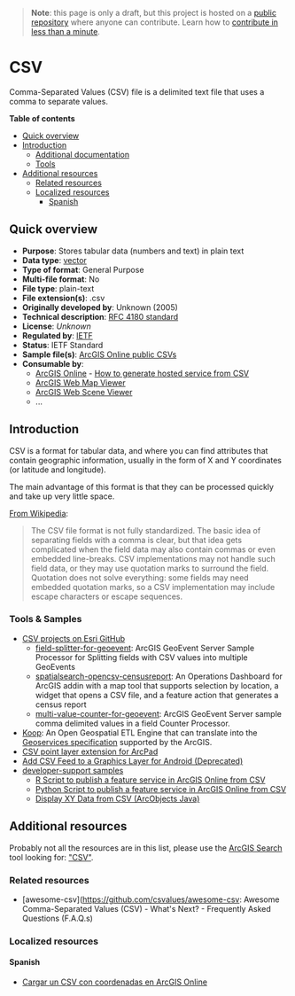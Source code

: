 > **Note**: this page is only a draft, but this project is hosted on a [public repository](https://github.com/hhkaos/awesome-arcgis) where anyone can contribute. Learn how to [contribute in less than a minute](https://github.com/hhkaos/awesome-arcgis/blob/master/CONTRIBUTING.md#contributions).

# CSV

Comma-Separated Values (CSV) file is a delimited text file that uses a comma to separate values.

<!-- START doctoc generated TOC please keep comment here to allow auto update -->
<!-- DON'T EDIT THIS SECTION, INSTEAD RE-RUN doctoc TO UPDATE -->
**Table of contents**

- [Quick overview](#quick-overview)
- [Introduction](#introduction)
  - [Additional documentation](#additional-documentation)
  - [Tools](#tools)
- [Additional resources](#additional-resources)
  - [Related resources](#related-resources)
  - [Localized resources](#localized-resources)
    - [Spanish](#spanish)

<!-- END doctoc generated TOC please keep comment here to allow auto update -->

## Quick overview

* **Purpose**: Stores tabular data (numbers and text) in plain text
* **Data type**: [vector](../../../data-types/vector/README.md)
* **Type of format**: General Purpose
* **Multi-file format**: No
* **File type**: plain-text
* **File extension(s)**: .csv
* **Originally developed by**: Unknown (2005)
* **Technical description**: [RFC 4180 standard](https://tools.ietf.org/html/rfc4180)
* **License**: *Unknown*
* **Regulated by**: [IETF](https://www.ietf.org)
* **Status**: IETF Standard
* **Sample file(s)**: [ArcGIS Online public CSVs](https://www.arcgis.com/home/search.html?q=typekeywords%3Acsv&start=1&sortOrder=desc&sortField=relevance)
* **Consumable by**:
    * [ArcGIS Online](../../../../products/arcgis-online/README.md) - [How to generate hosted service from CSV](https://developers.arcgis.com/labs/arcgisonline/import-data/)
    * [ArcGIS Web Map Viewer](../../../../products/web-map-viewer/README.md)
    * [ArcGIS Web Scene Viewer](../../../../products/web-scene-viewer)
    * ...

## Introduction

CSV is a format for tabular data, and where you can find attributes that contain geographic information, usually in the form of X and Y coordinates (or latitude and longitude).

The main advantage of this format is that they can be processed quickly and take up very little space.

[From Wikipedia](https://en.wikipedia.org/wiki/Comma-separated_values):

> The CSV file format is not fully standardized. The basic idea of separating fields with a comma is clear, but that idea gets complicated when the field data may also contain commas or even embedded line-breaks. CSV implementations may not handle such field data, or they may use quotation marks to surround the field. Quotation does not solve everything: some fields may need embedded quotation marks, so a CSV implementation may include escape characters or escape sequences.

### Tools & Samples

* [CSV projects on Esri GitHub](https://github.com/esri?utf8=%E2%9C%93&q=csv&type=&language=)
    * [field-splitter-for-geoevent](https://github.com/Esri/field-splitter-for-geoevent): ArcGIS GeoEvent Server Sample Processor for Splitting fields with CSV values into multiple GeoEvents
    * [spatialsearch-opencsv-censusreport](https://github.com/Esri/spatialsearch-opencsv-censusreport): An Operations Dashboard for ArcGIS addin with a map tool that supports selection by location, a widget that opens a CSV file, and a feature action that generates a census report
    * [multi-value-counter-for-geoevent](): ArcGIS GeoEvent Server sample comma delimited values in a field Counter Processor.
* [Koop](../../../../../devops/technologies/koop/README.md): An Open Geospatial ETL Engine that can translate into the [Geoservices specification](https://geoservices.github.io/) supported by the ArcGIS.
* [CSV point layer extension for ArcPad](https://www.arcgis.com/home/item.html?id=144188a1c0414f318096cb0567660e79)
* [Add CSV Feed to a Graphics Layer for Android (Deprecated)](https://www.arcgis.com/home/item.html?id=dc66715d88eb4ecc92ee5d1b390a96d4)
* [developer-support samples](https://github.com/Esri/developer-support/search?q=csv&unscoped_q=csv)
    * [R Script to publish a feature service in ArcGIS Online from CSV](https://github.com/Esri/developer-support/tree/master/r/csv-to-arcgisonline-feature-service)
    * [Python Script to publish a feature service in ArcGIS Online from CSV](https://github.com/Esri/developer-support/blob/96c94c093ddfebf6dba45bf136083de73a8aaeaf/python/general-python/csv-to-arcgisonline-feature-service/README.md)
    * [Display XY Data from CSV (ArcObjects Java)](https://github.com/Esri/developer-support/blob/96c94c093ddfebf6dba45bf136083de73a8aaeaf/arcobjects-java/display-XY-data-from-CSV/Readme.md)

## Additional resources

Probably not all the resources are in this list, please use the [ArcGIS Search](https://esri-es.github.io/arcgis-search/) tool looking for: ["CSV"](https://esri-es.github.io/arcgis-search/?search="CSV"&utm_campaign=awesome-list&utm_source=awesome-list&utm_medium=page).

### Related resources

* [awesome-csv](https://github.com/csvalues/awesome-csv: Awesome Comma-Separated Values (CSV) - What's Next? - Frequently Asked Questions (F.A.Q.s)

### Localized resources

#### Spanish

* [Cargar un CSV con coordenadas en ArcGIS Online](https://www.youtube.com/watch?v=tHy3ecKKZTM&t=2s&list=PLwq5dz_FjCx6F9SsNuQVQQKyGzuEuu1hd&index=4)
